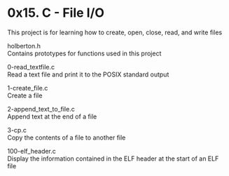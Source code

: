 # 0x15. C - File I/O

This project is for learning how to create, open, close, read, and write files

holberton.h<br>
Contains prototypes for functions used in this project

0-read_textfile.c<br>
Read a text file and print it to the POSIX standard output

1-create_file.c<br>
Create a file

2-append_text_to_file.c<br>
Append text at the end of a file

3-cp.c<br>
Copy the contents of a file to another file

100-elf_header.c<br>
Display the information contained in the ELF header at the start of an ELF file
